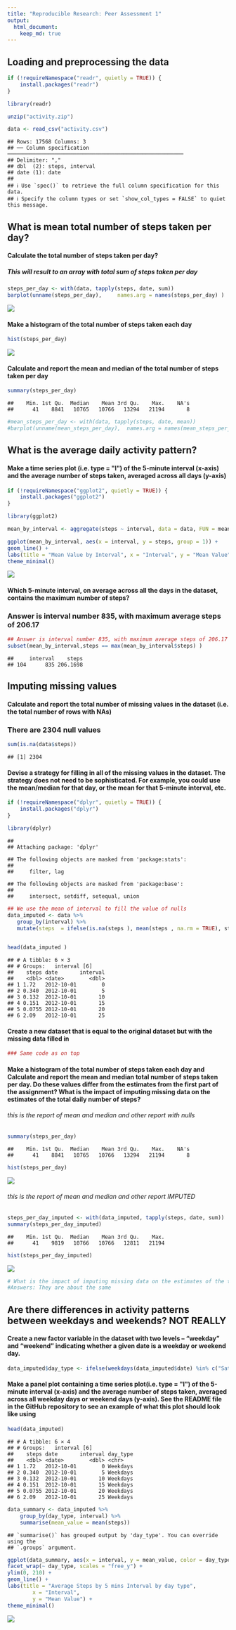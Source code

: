 ```yaml
---
title: "Reproducible Research: Peer Assessment 1"
output: 
  html_document:
    keep_md: true
---
```



## Loading and preprocessing the data


``` r
if (!requireNamespace("readr", quietly = TRUE)) {
    install.packages("readr")
}

library(readr)

unzip("activity.zip")

data <- read_csv("activity.csv")
```

```
## Rows: 17568 Columns: 3
## ── Column specification ────────────────────────────────────────────────────────
## Delimiter: ","
## dbl  (2): steps, interval
## date (1): date
## 
## ℹ Use `spec()` to retrieve the full column specification for this data.
## ℹ Specify the column types or set `show_col_types = FALSE` to quiet this message.
```


## What is mean total number of steps taken per day?

#### Calculate the total number of steps taken per day?
##### This will result to an array with total sum of steps taken per day

``` r
steps_per_day <- with(data, tapply(steps, date, sum))
barplot(unname(steps_per_day),     names.arg = names(steps_per_day) )
```

![](PA1_template_files/figure-html/unnamed-chunk-2-1.png)<!-- -->

#### Make a histogram of the total number of steps taken each day


``` r
hist(steps_per_day)
```

![](PA1_template_files/figure-html/unnamed-chunk-3-1.png)<!-- -->

#### Calculate and report the mean and median of the total number of steps taken per day

``` r
summary(steps_per_day)
```

```
##    Min. 1st Qu.  Median    Mean 3rd Qu.    Max.    NA's 
##      41    8841   10765   10766   13294   21194       8
```

``` r
#mean_steps_per_day <- with(data, tapply(steps, date, mean))
#barplot(unname(mean_steps_per_day),  names.arg = names(mean_steps_per_day) )
```

## What is the average daily activity pattern?
#### Make a time series plot (i.e. type = "l") of the 5-minute interval (x-axis) and the average number of steps taken, averaged across all days (y-axis)


``` r
if (!requireNamespace("ggplot2", quietly = TRUE)) {
    install.packages("ggplot2")
}

library(ggplot2)

mean_by_interval <- aggregate(steps ~ interval, data = data, FUN = mean)

ggplot(mean_by_interval, aes(x = interval, y = steps, group = 1)) +
geom_line() +
labs(title = "Mean Value by Interval", x = "Interval", y = "Mean Value") +
theme_minimal()
```

![](PA1_template_files/figure-html/unnamed-chunk-5-1.png)<!-- -->

#### Which 5-minute interval, on average across all the days in the dataset, contains the maximum number of steps?
### Answer is interval number 835, with maximum average steps of 206.17 



``` r
## Answer is interval number 835, with maximum average steps of 206.17
subset(mean_by_interval,steps == max(mean_by_interval$steps) )
```

```
##     interval    steps
## 104      835 206.1698
```
## Imputing missing values

#### Calculate and report the total number of missing values in the dataset (i.e. the total number of rows with  NAs)
### There are 2304 null values

``` r
sum(is.na(data$steps))
```

```
## [1] 2304
```

#### Devise a strategy for filling in all of the missing values in the dataset. The strategy does not need to be sophisticated. For example, you could use the mean/median for that day, or the mean for that 5-minute interval, etc.


``` r
if (!requireNamespace("dplyr", quietly = TRUE)) {
    install.packages("dplyr")
}

library(dplyr)
```

```
## 
## Attaching package: 'dplyr'
```

```
## The following objects are masked from 'package:stats':
## 
##     filter, lag
```

```
## The following objects are masked from 'package:base':
## 
##     intersect, setdiff, setequal, union
```

``` r
## We use the mean of interval to fill the value of nulls 
data_imputed <- data %>%
   group_by(interval) %>%
   mutate(steps  = ifelse(is.na(steps ), mean(steps , na.rm = TRUE), steps ))

 
head(data_imputed )
```

```
## # A tibble: 6 × 3
## # Groups:   interval [6]
##    steps date       interval
##    <dbl> <date>        <dbl>
## 1 1.72   2012-10-01        0
## 2 0.340  2012-10-01        5
## 3 0.132  2012-10-01       10
## 4 0.151  2012-10-01       15
## 5 0.0755 2012-10-01       20
## 6 2.09   2012-10-01       25
```

#### Create a new dataset that is equal to the original dataset but with the missing data filled in


``` r
### Same code as on top
```


#### Make a histogram of the total number of steps taken each day and Calculate and report the mean and median total number of steps taken per day. Do these values differ from the estimates from the first part of the assignment? What is the impact of imputing missing data on the estimates of the total daily number of steps?

###### this is the report of mean and median and other report with nulls

``` r
summary(steps_per_day)
```

```
##    Min. 1st Qu.  Median    Mean 3rd Qu.    Max.    NA's 
##      41    8841   10765   10766   13294   21194       8
```

``` r
hist(steps_per_day)
```

![](PA1_template_files/figure-html/unnamed-chunk-10-1.png)<!-- -->

###### this is the report of mean and median and other report IMPUTED

``` r
steps_per_day_imputed <- with(data_imputed, tapply(steps, date, sum))
summary(steps_per_day_imputed)
```

```
##    Min. 1st Qu.  Median    Mean 3rd Qu.    Max. 
##      41    9819   10766   10766   12811   21194
```

``` r
hist(steps_per_day_imputed)
```

![](PA1_template_files/figure-html/unnamed-chunk-11-1.png)<!-- -->

``` r
# What is the impact of imputing missing data on the estimates of the total daily number of steps?
#Answers: They are about the same
```
## Are there differences in activity patterns between weekdays and weekends? NOT REALLY
#### Create a new factor variable in the dataset with two levels – “weekday” and “weekend” indicating whether a given date is a weekday or weekend day.


``` r
data_imputed$day_type <- ifelse(weekdays(data_imputed$date) %in% c("Saturday", "Sunday"), "Weekends", "Weekdays")
```

#### Make a panel plot containing a time series plot(i.e. type = "l") of the 5-minute interval (x-axis) and the average number of steps taken, averaged across all weekday days or weekend days (y-axis). See the README file in the GitHub repository to see an example of what this plot should look like using

``` r
head(data_imputed)
```

```
## # A tibble: 6 × 4
## # Groups:   interval [6]
##    steps date       interval day_type
##    <dbl> <date>        <dbl> <chr>   
## 1 1.72   2012-10-01        0 Weekdays
## 2 0.340  2012-10-01        5 Weekdays
## 3 0.132  2012-10-01       10 Weekdays
## 4 0.151  2012-10-01       15 Weekdays
## 5 0.0755 2012-10-01       20 Weekdays
## 6 2.09   2012-10-01       25 Weekdays
```






``` r
data_summary <- data_imputed %>%
    group_by(day_type, interval) %>%
    summarise(mean_value = mean(steps))
```

```
## `summarise()` has grouped output by 'day_type'. You can override using the
## `.groups` argument.
```

``` r
ggplot(data_summary, aes(x = interval, y = mean_value, color = day_type)) +
facet_wrap(~ day_type, scales = "free_y") +
ylim(0, 210) +
geom_line() +
labs(title = "Average Steps by 5 mins Interval by day type",
        x = "Interval",
        y = "Mean Value") +
theme_minimal()
```

![](PA1_template_files/figure-html/unnamed-chunk-14-1.png)<!-- -->
